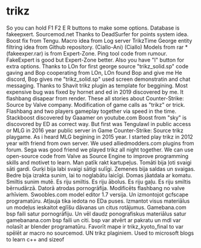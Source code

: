 # trikz
So you can hold F1 F2 E R buttons to make some options.
Database is fakeepxert. Sourcemod.net
Thanks to DeadSurfer for points system idea.
Boost fix from Tengu.
Macro idea from Log server TrikzTime
George entity filtring idea from Github repository. (Ciallo-Ani) (Ciallo)
Models from rar *(fakeexper.rar) is from Expert-Zone.
Ping tool code from rumour. FakeExpert is good but Expert-Zone better.
Also you have "I" button for extra options.
Thanks to LOn for first george source "trikz_solid.sp" code gaving and Bop cooperating from LOn, LOn found Bop and give me He discord, Bop gives me "trikz_solid.sp" used screen demonstratin and chat messaging.
Thanks to Shavit trikz plugin as template for beggining.
Most expensive bug was fixed by hornet and ed in 2019 discovered by me. It flashbang disapear from render.
These all stories about Counter-Strike: Source by Valve company.
Modification of game calls as "trikz" or trick.
Flashbang and two players gameplay together via speed in the time.
Stackboost discovered by Gaaamer on youtube.com
Boost from "sky" is discovored by ED as correct way. But first was Tengulawl in public access or MLG in 2016 year public server in Game Counter-Strike: Source trikz playgame.
As i heard MLG begining in 2015 year.
I started play trikz in 2012 year with friend from own server.
We used alliedmodders.com plugins from forum.
Sega was good friend we played trikz all night together.
We can use open-source code from Valve as Source Engine to improve programming skills and motivet to learn.
Man patīk rakt kartupeļus.
Tomāti bija ļoti svaigi sāti gardi.
Gurķi bija labi svaigi sātigi sulīgi.
Zemenes bija saldas un svaigas.
Bedre bija izrakta sunim, lai to noglabātu laicīgi.
Domas jāatdala ar komatu. Smiltis sunim mutē.
Es riju smiltis. Es riju ābolus. Es riju gaļu.
Es riju smiltis bērnudārzā.
Datorā atrodas pornogrāfija.
Modificēts flashbang no valve arhīviem.
Swoobles.com model editor 1.7 versija. Un izmontojot gcfscape programatūru. Atļauja tika iedota no EDa puses. Izmantot visus materiālus un modeļus ieskaitot eglīšu dāvanas un citus rotājumus. Gamebana.com bsp faili satur pornogrāfiju. Un vēl daudz ponografiskus materiālus satur gamebanana.com bsp faili un citi. bsp var atvērt ar pakratu un mdl var nolasīt ar blender programatūru. Favorīt mape ir trikz_kyoto_final to var spēlēt ar macro no sourcemod. UN trikz plaginiem. Used to microsoft blogs to learn c++ and sizeof
